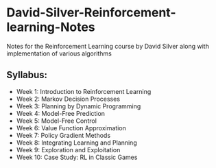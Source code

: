 # David-Silver-Reinforcement-learning-Notes

Notes for the Reinforcement Learning course by David Silver along with implementation of various algorithms

## Syllabus:

- Week 1: Introduction to Reinforcement Learning
- Week 2: Markov Decision Processes
- Week 3: Planning by Dynamic Programming
- Week 4: Model-Free Prediction
- Week 5: Model-Free Control
- Week 6: Value Function Approximation
- Week 7: Policy Gradient Methods
- Week 8: Integrating Learning and Planning
- Week 9: Exploration and Exploitation
- Week 10: Case Study: RL in Classic Games



